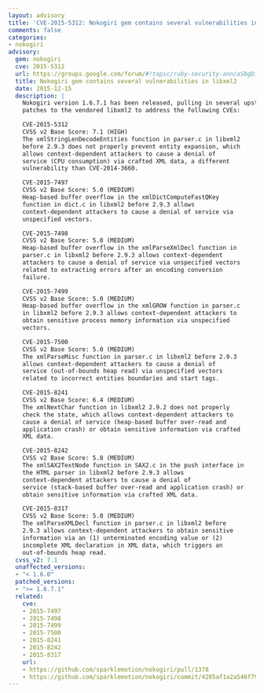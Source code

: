 ```yaml
---
layout: advisory
title: 'CVE-2015-5312: Nokogiri gem contains several vulnerabilities in libxml2'
comments: false
categories:
- nokogiri
advisory:
  gem: nokogiri
  cve: 2015-5312
  url: https://groups.google.com/forum/#!topic/ruby-security-ann/aSbgDiwb24s
  title: Nokogiri gem contains several vulnerabilities in libxml2
  date: 2015-12-15
  description: |
    Nokogiri version 1.6.7.1 has been released, pulling in several upstream
    patches to the vendored libxml2 to address the following CVEs:

    CVE-2015-5312
    CVSS v2 Base Score: 7.1 (HIGH)
    The xmlStringLenDecodeEntities function in parser.c in libxml2
    before 2.9.3 does not properly prevent entity expansion, which
    allows context-dependent attackers to cause a denial of
    service (CPU consumption) via crafted XML data, a different
    vulnerability than CVE-2014-3660.

    CVE-2015-7497
    CVSS v2 Base Score: 5.0 (MEDIUM)
    Heap-based buffer overflow in the xmlDictComputeFastQKey
    function in dict.c in libxml2 before 2.9.3 allows
    context-dependent attackers to cause a denial of service via
    unspecified vectors.

    CVE-2015-7498
    CVSS v2 Base Score: 5.0 (MEDIUM)
    Heap-based buffer overflow in the xmlParseXmlDecl function in
    parser.c in libxml2 before 2.9.3 allows context-dependent
    attackers to cause a denial of service via unspecified vectors
    related to extracting errors after an encoding conversion
    failure.

    CVE-2015-7499
    CVSS v2 Base Score: 5.0 (MEDIUM)
    Heap-based buffer overflow in the xmlGROW function in parser.c
    in libxml2 before 2.9.3 allows context-dependent attackers to
    obtain sensitive process memory information via unspecified
    vectors.

    CVE-2015-7500
    CVSS v2 Base Score: 5.0 (MEDIUM)
    The xmlParseMisc function in parser.c in libxml2 before 2.9.3
    allows context-dependent attackers to cause a denial of
    service (out-of-bounds heap read) via unspecified vectors
    related to incorrect entities boundaries and start tags.

    CVE-2015-8241
    CVSS v2 Base Score: 6.4 (MEDIUM)
    The xmlNextChar function in libxml2 2.9.2 does not properly
    check the state, which allows context-dependent attackers to
    cause a denial of service (heap-based buffer over-read and
    application crash) or obtain sensitive information via crafted
    XML data.

    CVE-2015-8242
    CVSS v2 Base Score: 5.8 (MEDIUM)
    The xmlSAX2TextNode function in SAX2.c in the push interface in
    the HTML parser in libxml2 before 2.9.3 allows
    context-dependent attackers to cause a denial of
    service (stack-based buffer over-read and application crash) or
    obtain sensitive information via crafted XML data.

    CVE-2015-8317
    CVSS v2 Base Score: 5.0 (MEDIUM)
    The xmlParseXMLDecl function in parser.c in libxml2 before
    2.9.3 allows context-dependent attackers to obtain sensitive
    information via an (1) unterminated encoding value or (2)
    incomplete XML declaration in XML data, which triggers an
    out-of-bounds heap read.
  cvss_v2: 7.1
  unaffected_versions:
  - "< 1.6.0"
  patched_versions:
  - ">= 1.6.7.1"
  related:
    cve:
    - 2015-7497
    - 2015-7498
    - 2015-7499
    - 2015-7500
    - 2015-8241
    - 2015-8242
    - 2015-8317
    url:
    - https://github.com/sparklemotion/nokogiri/pull/1378
    - https://github.com/sparklemotion/nokogiri/commit/4205af1a2a546f79d1b48df2ad8b27299c0099c5
---
```

